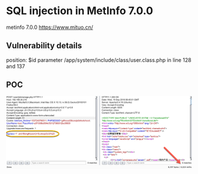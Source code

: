 # SQL injection in MetInfo 7.0.0
metinfo 7.0.0 https://www.mituo.cn/ 

## Vulnerability details
position:  $id parameter /app/system/include/class/user.class.php in line 128 and 137



## POC
![](https://github.com/seedis/zzcms/blob/master/image/4.png)
